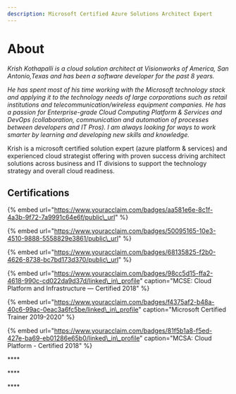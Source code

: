 ```yaml
---
description: Microsoft Certified Azure Solutions Architect Expert
---
```


# About

_Krish Kothapalli is a cloud solution architect at Visionworks of America, San Antonio,Texas and has been a software developer for the past 8 years._

_He has spent most of his time working with the Microsoft technology stack and applying it to the technology needs of large corporations such as retail institutions and telecommunication/wireless equipment companies. He has a passion for Enterprise-grade Cloud Computing Platform & Services and DevOps \(collaboration, communication and automation of processes between developers and IT Pros\). I am always looking for ways to work smarter by learning and developing new skills and knowledge._

Krish is a microsoft certified solution expert \(azure platform & services\) and experienced cloud strategist offering with proven success driving architect solutions across business and IT divisions to support the technology strategy and overall cloud readiness.

## **Certifications**

{% embed url="https://www.youracclaim.com/badges/aa581e6e-8c1f-4a3b-9f72-7a9991c64e6f/public\_url" %}

{% embed url="https://www.youracclaim.com/badges/50095165-10e3-4510-9888-5558829e3861/public\_url" %}

{% embed url="https://www.youracclaim.com/badges/68135825-f2b0-4626-8738-bc7bd173d370/public\_url" %}



{% embed url="https://www.youracclaim.com/badges/98cc5d15-ffa2-4618-990c-cd022da9d37d/linked\_in\_profile" caption="MCSE: Cloud Platform and Infrastructure — Certified 2018" %}

{% embed url="https://www.youracclaim.com/badges/f4375af2-b48a-40c6-99ac-0eac3a6fc5be/linked\_in\_profile" caption="Microsoft Certified Trainer 2019-2020" %}

{% embed url="https://www.youracclaim.com/badges/81f5b1a8-f5ed-427e-ba69-eb01286e65b0/linked\_in\_profile" caption="MCSA: Cloud Platform - Certified 2018" %}

\*\*\*\*

\*\*\*\*

\*\*\*\*

